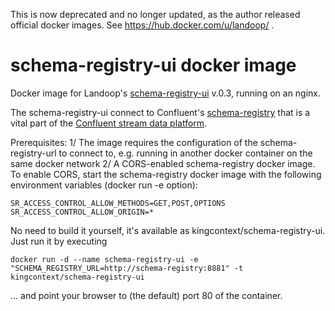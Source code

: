 
This is now deprecated and no longer updated, as the author released official docker images. See https://hub.docker.com/u/landoop/ .



# schema-registry-ui docker image

Docker image for Landoop's [schema-registry-ui](https://github.com/Landoop/schema-registry-ui) v.0.3, running on an nginx.

The schema-registry-ui connect to Confluent's [schema-registry](https://github.com/confluentinc/schema-registry) that is a vital part of the [Confluent stream data platform](http://www.confluent.io/product).

Prerequisites:
1/ The image requires the configuration of the schema-registry-url to connect to, e.g. running in another docker container on the same docker network
2/ A CORS-enabled schema-registry docker image. To enable CORS, start the schema-registry docker image with the following environment variables (docker run -e option):
```
SR_ACCESS_CONTROL_ALLOW_METHODS=GET,POST,OPTIONS
SR_ACCESS_CONTROL_ALLOW_ORIGIN=*
```

No need to build it yourself, it's available as kingcontext/schema-registry-ui. Just run it by executing  

```
docker run -d --name schema-registry-ui -e "SCHEMA_REGISTRY_URL=http://schema-registry:8881" -t kingcontext/schema-registry-ui
```

... and point your browser to (the default) port 80 of the container.
